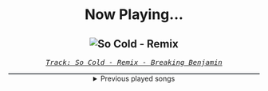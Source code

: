 <div align="center"> 
<h1>Now Playing...</h1>

![So Cold - Remix](https://i.scdn.co/image/ab67616d00001e024500b37eb7046f29233099a0)
--
_<samp><a href="https://open.spotify.com/track/4BJyt25nburVwbnESDeIc7">Track: So Cold - Remix - Breaking Benjamin</a></samp>_

<div style="border: 1px #4B5054 solid"></div>
<details>
  <summary>
    Previous played songs
  </summary>
  <table>
    <thead>
      <tr>
        <th>
          Artist
        </th>
        <th>
          Song
        </th>
        <th>
          Link
        </th>
      </tr>
    </thead>
    <tbody>
      <tr><td>Breaking Benjamin</td><td>So Cold - Remix</td><td><a href="https://open.spotify.com/track/4BJyt25nburVwbnESDeIc7">https://open.spotify.com/track/4BJyt25nburVwbnESDeIc7</a></td></tr><tr><td>Breaking Benjamin</td><td>Sooner Or Later</td><td><a href="https://open.spotify.com/track/6VGKfZmYkkMsd2pij0jNiF">https://open.spotify.com/track/6VGKfZmYkkMsd2pij0jNiF</a></td></tr><tr><td>Breaking Benjamin</td><td>Breaking the Silence</td><td><a href="https://open.spotify.com/track/6AGQ7pKkcnc6RVjtARt1ph">https://open.spotify.com/track/6AGQ7pKkcnc6RVjtARt1ph</a></td></tr><tr><td>Bring Me The Horizon</td><td>Shadow Moses</td><td><a href="https://open.spotify.com/track/68osIGtVjM7QWVe6pazLHj">https://open.spotify.com/track/68osIGtVjM7QWVe6pazLHj</a></td></tr><tr><td>Killswitch Engage</td><td>My Curse</td><td><a href="https://open.spotify.com/track/6zKF4293k44ItKWJJgrhXv">https://open.spotify.com/track/6zKF4293k44ItKWJJgrhXv</a></td></tr><tr><td>Avenged Sevenfold</td><td>Unholy Confessions</td><td><a href="https://open.spotify.com/track/78XFPcFYN8YFOHjtVwnPsl">https://open.spotify.com/track/78XFPcFYN8YFOHjtVwnPsl</a></td></tr><tr><td>Ice Nine Kills</td><td>Rainy Day</td><td><a href="https://open.spotify.com/track/3AkCkuC8LuRFEnvyKBQUOg">https://open.spotify.com/track/3AkCkuC8LuRFEnvyKBQUOg</a></td></tr><tr><td>Bad Omens</td><td>Limits</td><td><a href="https://open.spotify.com/track/1u3OxJiXoYFdA0Fmd9yURC">https://open.spotify.com/track/1u3OxJiXoYFdA0Fmd9yURC</a></td></tr><tr><td>Spiritbox</td><td>Angel Eyes</td><td><a href="https://open.spotify.com/track/1l2AhmjfTTmo5lxTej3XcJ">https://open.spotify.com/track/1l2AhmjfTTmo5lxTej3XcJ</a></td></tr><tr><td>The Word Alive</td><td>One Of Us</td><td><a href="https://open.spotify.com/track/33jSdWZrZmhQt2MYQBJgm9">https://open.spotify.com/track/33jSdWZrZmhQt2MYQBJgm9</a></td></tr><tr><td>Motionless In White</td><td>Werewolf</td><td><a href="https://open.spotify.com/track/1e1rQNYCZToyBDDka1Io34">https://open.spotify.com/track/1e1rQNYCZToyBDDka1Io34</a></td></tr><tr><td>Resolve</td><td>Older Days</td><td><a href="https://open.spotify.com/track/3DjsiMycLUIbFsSz7hKndD">https://open.spotify.com/track/3DjsiMycLUIbFsSz7hKndD</a></td></tr><tr><td>Ice Nine Kills</td><td>Meat & Greet</td><td><a href="https://open.spotify.com/track/4DUDclz23qWzRVNe4a8zeK">https://open.spotify.com/track/4DUDclz23qWzRVNe4a8zeK</a></td></tr><tr><td>Bad Omens</td><td>ARTIFICIAL SUICIDE</td><td><a href="https://open.spotify.com/track/2Qv8xJzenocwXyGlMU5PaC">https://open.spotify.com/track/2Qv8xJzenocwXyGlMU5PaC</a></td></tr><tr><td>David Puentez</td><td>Baby Steps</td><td><a href="https://open.spotify.com/track/2omzZ5Edn2sMpQxvARgbwj">https://open.spotify.com/track/2omzZ5Edn2sMpQxvARgbwj</a></td></tr><tr><td>CANTERVICE</td><td>Into the Dark</td><td><a href="https://open.spotify.com/track/3bDvU1S8jTzGUNBQHHRLgJ">https://open.spotify.com/track/3bDvU1S8jTzGUNBQHHRLgJ</a></td></tr><tr><td>Danheim</td><td>Vígspá</td><td><a href="https://open.spotify.com/track/0v8iUFulqDZyaFWuofTAIN">https://open.spotify.com/track/0v8iUFulqDZyaFWuofTAIN</a></td></tr><tr><td>Danheim</td><td>Vígspá</td><td><a href="https://open.spotify.com/track/0v8iUFulqDZyaFWuofTAIN">https://open.spotify.com/track/0v8iUFulqDZyaFWuofTAIN</a></td></tr><tr><td>ENMA</td><td>Hanma</td><td><a href="https://open.spotify.com/track/0DZwWQWkW3HB6xyE7SjWre">https://open.spotify.com/track/0DZwWQWkW3HB6xyE7SjWre</a></td></tr><tr><td>Celldweller</td><td>Stay With Me (Unlikely) - Toronto Is Broken Remix</td><td><a href="https://open.spotify.com/track/1wbqIi9HqIkJAjqCpskUVZ">https://open.spotify.com/track/1wbqIi9HqIkJAjqCpskUVZ</a></td></tr>
    </tbody>
  </table>
</details>

</div>
